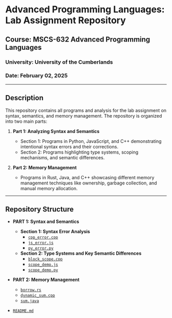 # **Advanced Programming Languages: Lab Assignment Repository**

## **Course:** MSCS-632 Advanced Programming Languages  
### **University:** University of the Cumberlands
### **Date:** February 02, 2025

---

## **Description**  
This repository contains all programs and analysis for the lab assignment on syntax, semantics, and memory management. The repository is organized into two main parts:

1. **Part 1: Analyzing Syntax and Semantics**  
   - Section 1: Programs in Python, JavaScript, and C++ demonstrating intentional syntax errors and their corrections.  
   - Section 2: Programs highlighting type systems, scoping mechanisms, and semantic differences.

2. **Part 2: Memory Management**  
   - Programs in Rust, Java, and C++ showcasing different memory management techniques like ownership, garbage collection, and manual memory allocation.

---

## **Repository Structure**

- **PART 1: Syntax and Semantics**
    - **Section 1: Syntax Error Analysis**
        - [`cpp_error.cpp`](https://github.com/PabitraBhandari/MSCS_632_Advance_Programming_Languages/blob/main/PART1%3A%20Syntax%20and%20Semantics/Section%201%3A%20Syntax%20Error%20Analysis/cpp_error.cpp)
        - [`js_error.js`](https://github.com/PabitraBhandari/MSCS_632_Advance_Programming_Languages/blob/main/PART1%3A%20Syntax%20and%20Semantics/Section%201%3A%20Syntax%20Error%20Analysis/js_error.js)
        - [`py_error.py`](https://github.com/PabitraBhandari/MSCS_632_Advance_Programming_Languages/blob/main/PART1%3A%20Syntax%20and%20Semantics/Section%201%3A%20Syntax%20Error%20Analysis/py_error.py)
    - **Section 2: Type Systems and Key Semantic Differences**
        - [`block_scope.cpp`](https://github.com/PabitraBhandari/MSCS_632_Advance_Programming_Languages/blob/main/PART1%3A%20Syntax%20and%20Semantics/Section%202%3A%20Type%20Systems%20and%20Key%20Semantic%20Differences/block_scope.cpp)
        - [`scope_demo.js`](https://github.com/PabitraBhandari/MSCS_632_Advance_Programming_Languages/blob/main/PART1%3A%20Syntax%20and%20Semantics/Section%202%3A%20Type%20Systems%20and%20Key%20Semantic%20Differences/scope_demo.js)
        - [`scope_demo.py`](https://github.com/PabitraBhandari/MSCS_632_Advance_Programming_Languages/blob/main/PART1%3A%20Syntax%20and%20Semantics/Section%202%3A%20Type%20Systems%20and%20Key%20Semantic%20Differences/scope_demo.py)

- **PART 2: Memory Management**
    - [`borrow.rs`](https://github.com/PabitraBhandari/MSCS_632_Advance_Programming_Languages/blob/main/PART%202%3A%20Memory%20Management/borrow.rs)
    - [`dynamic_sum.cpp`](https://github.com/PabitraBhandari/MSCS_632_Advance_Programming_Languages/blob/main/PART%202%3A%20Memory%20Management/dynamic_sum.cpp)
    - [`sum.java`](https://github.com/PabitraBhandari/MSCS_632_Advance_Programming_Languages/blob/main/PART%202%3A%20Memory%20Management/sum.java)

- [`README.md`](https://github.com/PabitraBhandari/MSCS_632_Advance_Programming_Languages/blob/main/README.md)

